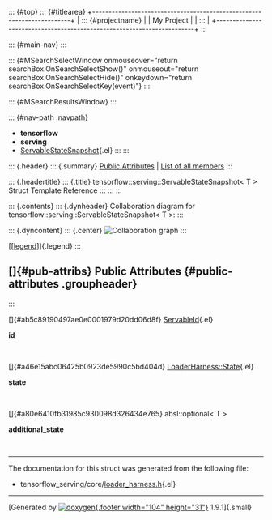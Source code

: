 ::: {#top}
::: {#titlearea}
+-----------------------------------------------------------------------+
| ::: {#projectname}                                                    |
| My Project                                                            |
| :::                                                                   |
+-----------------------------------------------------------------------+
:::

::: {#main-nav}
:::

::: {#MSearchSelectWindow onmouseover="return searchBox.OnSearchSelectShow()" onmouseout="return searchBox.OnSearchSelectHide()" onkeydown="return searchBox.OnSearchSelectKey(event)"}
:::

::: {#MSearchResultsWindow}
:::

::: {#nav-path .navpath}
-   **tensorflow**
-   **serving**
-   [ServableStateSnapshot](structtensorflow_1_1serving_1_1ServableStateSnapshot.html){.el}
:::
:::

::: {.header}
::: {.summary}
[Public Attributes](#pub-attribs) \| [List of all
members](structtensorflow_1_1serving_1_1ServableStateSnapshot-members.html)
:::

::: {.headertitle}
::: {.title}
tensorflow::serving::ServableStateSnapshot\< T \> Struct Template
Reference
:::
:::
:::

::: {.contents}
::: {.dynheader}
Collaboration diagram for tensorflow::serving::ServableStateSnapshot\< T
\>:
:::

::: {.dyncontent}
::: {.center}
![Collaboration
graph](structtensorflow_1_1serving_1_1ServableStateSnapshot__coll__graph.png)
:::

[\[[legend](graph_legend.html)\]]{.legend}
:::

[]{#pub-attribs} Public Attributes {#public-attributes .groupheader}
----------------------------------
:::

[]{#ab5c89190497ae0e0001979d20dd06d8f}
[ServableId](structtensorflow_1_1serving_1_1ServableId.html){.el} 

**id**

 

[]{#a46e15abc06425b0923de5990c5bd404d}
[LoaderHarness::State](classtensorflow_1_1serving_1_1LoaderHarness.html#a9552eba3f9f1ca631c218befd9e686f8){.el} 

**state**

 

[]{#a80e6410fb31985c930098d326434e765} absl::optional\< T \> 

**additional\_state**

 

------------------------------------------------------------------------

The documentation for this struct was generated from the following file:

-   tensorflow\_serving/core/[loader\_harness.h](loader__harness_8h_source.html){.el}

------------------------------------------------------------------------

[Generated by [![doxygen](doxygen.svg){.footer width="104"
height="31"}](https://www.doxygen.org/index.html) 1.9.1]{.small}
